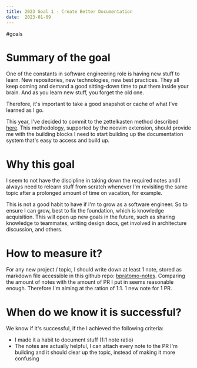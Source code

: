 ```yaml
---
title: 2023 Goal 1 - Create Better Documentation
date:  2023-01-09
---
```

#goals


# Summary of the goal
One of the constants in software engineering role is having new stuff to learn. 
New repositories, new technologies, new best practices. They all keep coming
and demand a good sitting-down time to put them inside your brain. 
And as you learn new stuff, you forget the old one. 

Therefore, it's important to take a good snapshot or cache of what I've learned
as I go. 

This year, I've decided to commit to the zettelkasten method described [here](https://zettelkasten.de/introduction/).
This methodology, supported by the neovim extension, should provide me with 
the building blocks I need to start building up the documentation system that's 
easy to access and build up. 

# Why this goal 
I seem to not have the discipline in taking down the required notes and I always
need to relearn stuff from scratch whenever I'm revisiting the same topic after
a prolonged amount of time on vacation, for example. 

This is not a good habit to have if I'm to grow as a software engineer. So to 
ensure I can grow, best to fix the foundation, which is knowledge acquisition. 
This will open up new goals in the future, such as sharing knowledge to teammates, 
writing design docs, get involved in architecture discussion, and others. 



# How to measure it?
For any new project / topic, I should write down at least 1 note, stored as 
markdown file accessible in this github repo: [bpratomo-notes](https://github.com/budipratomo-wk/notes).
Comparing the amount of notes with the amount of PR I put in seems reasonable enough. 
Therefore I'm aiming at the ration of 1:1. 1 new note for 1 PR. 


# When do we know it is successful?
We know if it's successful, if the I achieved the following criteria: 
- I made it a habit to document stuff (1:1 note ratio)
- The notes are actually helpful, I can attach every note to the PR I'm building
and it should clear up the topic, instead of making it more confusing
